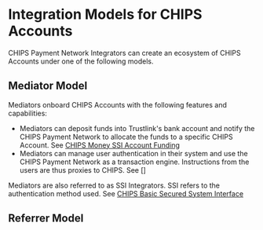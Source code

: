 # Integration Models for CHIPS Accounts

CHIPS Payment Network Integrators can create an ecosystem of CHIPS Accounts under one of the following models.

## Mediator Model
Mediators onboard CHIPS Accounts with the following features and capabilities:
* Mediators can deposit funds into Trustlink's bank account and notify the CHIPS Payment Network to allocate the funds to a specific CHIPS Account. See [CHIPS Money SSI Account Funding][post-chips-money-ssi-bank-deposits-notifications]
* Mediators can manage user authentication in their system and use the CHIPS Payment Network as a transaction engine. Instructions from the users are thus proxies to CHIPS. See []

Mediators are also referred to as SSI Integrators. SSI refers to the authentication method used. See [CHIPS Basic Secured System Interface][docs-chips-bssi-auth]


## Referrer Model



[post-chips-money-ssi-bank-deposits-notifications]: ../reference/sandbox-chips-money-ssi/swagger.json/paths/~1bank~1deposits~1notifications/post
[docs-chips-bssi-auth]: ./1-CHIPS-Authentication-and-Authorization/20-CHIPS-Basic-Secured-System-Interface-Authentication.md